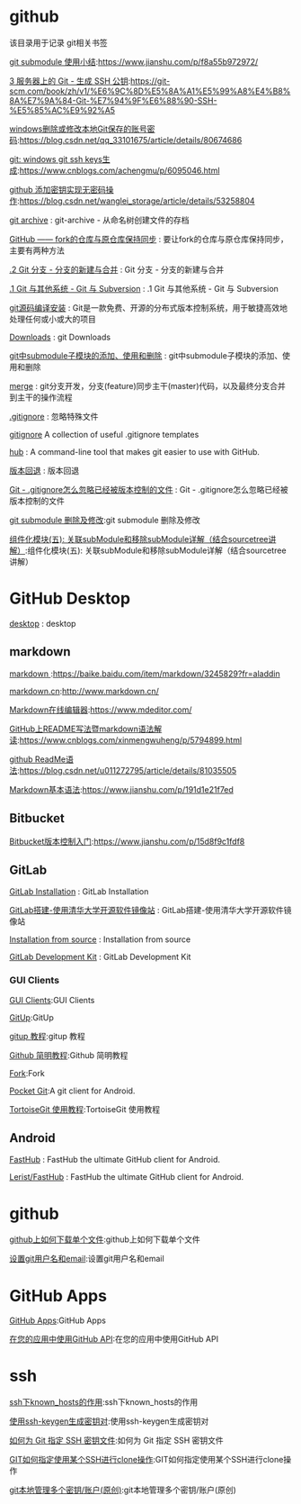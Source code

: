 # github
该目录用于记录 git相关书签

[git submodule 使用小结](https://www.jianshu.com/p/f8a55b972972/):https://www.jianshu.com/p/f8a55b972972/

[3 服务器上的 Git - 生成 SSH 公钥](https://git-scm.com/book/zh/v1/%E6%9C%8D%E5%8A%A1%E5%99%A8%E4%B8%8A%E7%9A%84-Git-%E7%94%9F%E6%88%90-SSH-%E5%85%AC%E9%92%A5):https://git-scm.com/book/zh/v1/%E6%9C%8D%E5%8A%A1%E5%99%A8%E4%B8%8A%E7%9A%84-Git-%E7%94%9F%E6%88%90-SSH-%E5%85%AC%E9%92%A5 

[windows删除或修改本地Git保存的账号密码](https://blog.csdn.net/qq_33101675/article/details/80674686):https://blog.csdn.net/qq_33101675/article/details/80674686

[git: windows git ssh keys生成](https://www.cnblogs.com/achengmu/p/6095046.html):https://www.cnblogs.com/achengmu/p/6095046.html

[github 添加密钥实现无密码操作](https://blog.csdn.net/wanglei_storage/article/details/53258804):https://blog.csdn.net/wanglei_storage/article/details/53258804

[git archive](https://cloud.tencent.com/developer/section/1138638) : git-archive - 从命名树创建文件的存档 

[GitHub —— fork的仓库与原仓库保持同步](https://blog.csdn.net/starter_____/article/details/79321962) : 要让fork的仓库与原仓库保持同步，主要有两种方法 

[.2 Git 分支 - 分支的新建与合并](https://git-scm.com/book/zh/v1/Git-%E5%88%86%E6%94%AF-%E5%88%86%E6%94%AF%E7%9A%84%E6%96%B0%E5%BB%BA%E4%B8%8E%E5%90%88%E5%B9%B6) : Git 分支 - 分支的新建与合并

[.1 Git 与其他系统 - Git 与 Subversion](https://git-scm.com/book/zh/v1/Git-%E4%B8%8E%E5%85%B6%E4%BB%96%E7%B3%BB%E7%BB%9F-Git-%E4%B8%8E-Subversion) : .1 Git 与其他系统 - Git 与 Subversion 

[git源码编译安装](https://www.jianshu.com/p/be7ee68a68a6) : Git是一款免费、开源的分布式版本控制系统，用于敏捷高效地处理任何或小或大的项目 

[Downloads](https://git-scm.com/downloads/) : git Downloads 

[git中submodule子模块的添加、使用和删除](https://blog.csdn.net/guotianqing/article/details/82391665) : git中submodule子模块的添加、使用和删除 

[merge](https://www.cnblogs.com/xinmengwuheng/p/7115549.html) : git分支开发，分支(feature)同步主干(master)代码，以及最终分支合并到主干的操作流程 

[.gitignore](https://www.liaoxuefeng.com/wiki/896043488029600/900004590234208) : 忽略特殊文件 

[gitignore](https://github.com/github/gitignore) A collection of useful .gitignore templates 

[hub](https://github.com/github/hub) : A command-line tool that makes git easier to use with GitHub.  

[版本回退](https://www.liaoxuefeng.com/wiki/896043488029600/897013573512192) : 版本回退 

[Git - .gitignore怎么忽略已经被版本控制的文件](https://www.cnblogs.com/yulinlewis/p/10236563.html) : Git - .gitignore怎么忽略已经被版本控制的文件 

[git submodule 删除及修改](https://www.cnblogs.com/qiyuexin/p/11266325.html):git submodule 删除及修改

[组件化模块(五): 关联subModule和移除subModule详解（结合sourcetree讲解）](https://www.jianshu.com/p/76edc3f26cfd):组件化模块(五): 关联subModule和移除subModule详解（结合sourcetree讲解）

# GitHub Desktop
[desktop](https://github.com/desktop/desktop) : desktop 

## markdown
[markdown ](https://baike.baidu.com/item/markdown/3245829?fr=aladdin):https://baike.baidu.com/item/markdown/3245829?fr=aladdin

[markdown.cn](http://www.markdown.cn/):http://www.markdown.cn/

[Markdown在线编辑器](https://www.mdeditor.com/):https://www.mdeditor.com/

[GitHub上README写法暨markdown语法解读](https://www.cnblogs.com/xinmengwuheng/p/5794899.html):https://www.cnblogs.com/xinmengwuheng/p/5794899.html

[github ReadMe语法](https://blog.csdn.net/u011272795/article/details/81035505):https://blog.csdn.net/u011272795/article/details/81035505

[Markdown基本语法](https://www.jianshu.com/p/191d1e21f7ed):https://www.jianshu.com/p/191d1e21f7ed

## Bitbucket
[Bitbucket版本控制入门](https://www.jianshu.com/p/15d8f9c1fdf8):https://www.jianshu.com/p/15d8f9c1fdf8


## GitLab
[GitLab Installation](https://about.gitlab.com/install/) : GitLab Installation 

[GitLab搭建-使用清华大学开源软件镜像站](https://blog.csdn.net/qq_25116591/article/details/61916634) : GitLab搭建-使用清华大学开源软件镜像站 

[Installation from source](https://docs.gitlab.com/ee/install/installation.html) : Installation from source

[GitLab Development Kit](https://gitlab.com/gitlab-org/gitlab-development-kit) : GitLab Development Kit 

### GUI Clients
[GUI Clients](https://git-scm.com/downloads/guis):GUI Clients

[GitUp](https://gitforwindows.org/):GitUp

[gitup 教程](https://www.jianshu.com/p/e3d644a656d0):gitup 教程

[Github 简明教程](https://www.runoob.com/w3cnote/git-guide.html):Github 简明教程

[Fork](https://git-fork.com/):Fork

[Pocket Git](http://pocketgit.com/):A git client for Android.

[TortoiseGit 使用教程](https://www.cnblogs.com/anayigeren/p/10177027.html):TortoiseGit 使用教程

## Android
[FastHub](https://github.com/k0shk0sh/FastHub) : FastHub the ultimate GitHub client for Android. 

[Lerist/FastHub](https://github.com/Lerist/FastHub) : FastHub the ultimate GitHub client for Android. 


# github

[github上如何下载单个文件](https://blog.csdn.net/u010801439/article/details/81478592):github上如何下载单个文件 

[设置git用户名和email](https://blog.csdn.net/web_note/article/details/80337440):设置git用户名和email



# GitHub Apps

[GitHub Apps](https://segmentfault.com/a/1190000019343851):GitHub Apps

[在您的应用中使用GitHub API](https://developer.github.com/apps/quickstart-guides/using-the-github-api-in-your-app/):在您的应用中使用GitHub API



# ssh

[ssh下known_hosts的作用](https://www.cnblogs.com/liuyanerfly/p/9668426.html):ssh下known_hosts的作用

[使用ssh-keygen生成密钥对](https://www.cnblogs.com/gaoBlog/p/11619917.html):使用ssh-keygen生成密钥对

[如何为 Git 指定 SSH 密钥文件](https://zhangnew.com/how-to-specify-an-ssh-key-file-with-the-git-command.html):如何为 Git 指定 SSH 密钥文件

[GIT如何指定使用某个SSH进行clone操作](https://www.jianshu.com/p/ea50640ff704):GIT如何指定使用某个SSH进行clone操作

[git本地管理多个密钥/账户(原创)](https://www.jianshu.com/p/301afa16f471):git本地管理多个密钥/账户(原创)






